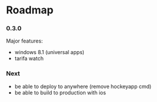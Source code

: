 # Roadmap

### 0.3.0

Major features:

* windows 8.1 (universal apps)
* tarifa watch

### Next

* be able to deploy to anywhere (remove hockeyapp cmd)
* be able to build to production with ios
